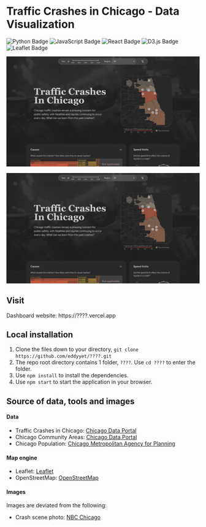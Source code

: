 # Traffic Crashes in Chicago - Data Visualization

![Python Badge](https://img.shields.io/badge/Python-3776AB?logo=python&logoColor=fff&style=flat-square)
![JavaScript Badge](https://img.shields.io/badge/JavaScript-F7DF1E?logo=javascript&logoColor=000&style=flat-square)
![React Badge](https://img.shields.io/badge/React-61DAFB?logo=react&logoColor=000&style=flat-square)
![D3.js Badge](https://img.shields.io/badge/D3.js-F9A03C?logo=d3dotjs&logoColor=fff&style=flat-square)
![Leaflet Badge](https://img.shields.io/badge/Leaflet-199900?logo=leaflet&logoColor=fff&style=flat-square)

![Screenshot](./public/preview.jpg)

<img src='./public/preview.jpg' border='0.5px solid #666666' border-radius='24px'>

## Visit

Dashboard website: https://????.vercel.app

## Local installation 

1. Clone the files down to your directory, `git clone https://github.com/eddyyet/????.git`
2. The repo root directory contains 1 folder, `????`. Use `cd ????` to enter the folder.
3. Use `npm install` to install the dependencies.
4. Use `npm start` to start the application in your browser.

## Source of data, tools and images

#### Data
- Traffic Crashes in Chicago: [Chicago Data Portal](https://data.cityofchicago.org/Transportation/Traffic-Crashes-Crashes/85ca-t3if)
- Chicago Community Areas: [Chicago Data Portal](https://data.cityofchicago.org/Facilities-Geographic-Boundaries/Boundaries-Neighborhoods/bbvz-uum9)
- Chicago Population: [Chicago Metropolitan Agency for Planning](https://www.cmap.illinois.gov/documents/10180/126764/_Combined_AllCCAs.pdf/)

#### Map engine
- Leaflet: [Leaflet](https://leafletjs.com/)
- OpenStreetMap: [OpenStreetMap](https://www.openstreetmap.org/copyright)

#### Images
Images are deviated from the following:
- Crash scene photo: [NBC Chicago](https://www.nbcchicago.com/news/local/stolen-car-was-driving-wrong-way-before-fiery-chicago-crash-that-left-2-dead-16-hurt-police/3005211/)